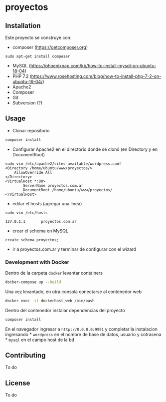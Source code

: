 # proyectos

## Installation

Este proyecto se construye con:
- composer (https://getcomposer.org)
```
sudo apt-get install composer
```
- MySQL (https://phoenixnap.com/kb/how-to-install-mysql-on-ubuntu-18-04)
- PHP 7.2 (https://www.rosehosting.com/blog/how-to-install-php-7-2-on-ubuntu-16-04/)
- Apache2
- Composer
- Git
- Subversion (?)

## Usage

- Clonar repositorio
```bash
composer install
```
- Configurar Apache2 en el directorio donde se clonó (en Directory y en DocumentRoot)
```
sudo vim /etc/apache2/sites-available/wordpress.conf
<Directory /home/ubuntu/www/proyectos/>
    AllowOverride All
</Directory>
<VirtualHost *:80>
        ServerName proyectos.com.ar
        DocumentRoot /home/ubuntu/www/proyectos/
</VirtualHost>

```
- editar el hosts (agregar una linea)
```
sudo vim /etc/hosts
```
```
127.0.1.1       proyectos.com.ar
```
- crear el schema en MySQL
```
create schema proyectos;
```

- ir a proyectos.com.ar y terminar de configurar con el wizard

### Development with Docker

Dentro de la carpeta `docker` levantar containers
```bash
docker-compose up --build
```

Una vez levantado, en otra consola conectarse al contenedor web
```bash
docker exec -it dockerhost_web /bin/bash
```

Dentro del contenedor instalar dependencias del proyecto
```bash
composer install
```

En el navegador ingresar a `http://0.0.0.0:9991` y completar la instalacion ingresando 
	* `wordpress` en el nombre de base de datos, usuario y cotrasena
	* `mysql` en el campo host de la bd

## Contributing
To do

## License
To do
